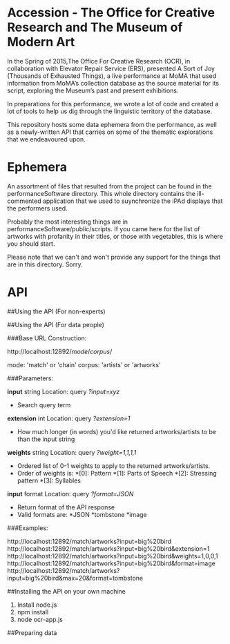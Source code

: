 Accession - The Office for Creative Research and The Museum of Modern Art
===================

In the Spring of 2015,The Office For Creative Research (OCR), in collaboration with Elevator Repair Service (ERS), presented A Sort of Joy (Thousands of Exhausted Things), a live performance at MoMA that used information from MoMA’s collection database as the source material for its script, exploring the Museum’s past and present exhibitions.

In preparations for this performance, we wrote a lot of code and created a lot of tools to help us dig through the linguistic territory of the database.

This repository hosts some data ephemera from the performance, as well as a newly-written API that carries on some of the thematic explorations that we endeavoured upon.

# Ephemera

An assortment of files that resulted from the project can be found in the performanceSoftware directory. This whole directory contains the ill-commented application that we used to suynchronize the iPAd displays that the performers used.

Probably the most interesting things are in performanceSoftware/public/scripts. If you came here for the list of artworks with profanity in their titles, or those with vegetables, this is where you should start. 

Please note that we can't and won't provide any support for the things that are in this directory. Sorry.

# API

##Using the API (For non-experts)

##Using the API (For data people)

###Base URL Construction:

http://localhost:12892/*mode*/*corpus*/

mode: 'match' or 'chain'
corpus: 'artists' or 'artworks'

###Parameters:

**input**  string
Location: query *?input=xyz*
- Search query term

**extension**  int
Location: query *?extension=1*
- How much longer (in words) you'd like returned artworks/artists to be than the input string

**weights**  string
Location: query *?weight=1,1,1,1*

- Ordered list of 0-1 weights to apply to the returned artworks/artists.
- Order of weights is:
*[0]: Pattern
*[1]: Parts of Speech
*[2]: Stressing pattern
*[3]: Syllables

**input**  format
Location: query *?format=JSON*
- Return format of the API response
- Valid formats are:
*JSON
*tombstone
*image

###Examples:

http://localhost:12892/match/artworks?input=big%20bird
http://localhost:12892/match/artworks?input=big%20bird&extension=1
http://localhost:12892/match/artworks?input=big%20bird&weights=1,0,0,1
http://localhost:12892/match/artworks?input=big%20bird&format=image
http://localhost:12892/match/artworks?input=big%20bird&max=20&format=tombstone



##Installing the API on your own machine

1. Install node.js
2. npm install
3. node ocr-app.js

##Preparing data
